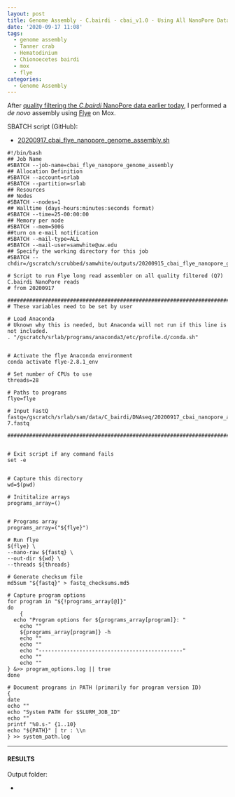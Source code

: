 ```yaml
---
layout: post
title: Genome Assembly - C.bairdi - cbai_v1.0 - Using All NanoPore Data With Flye on Mox
date: '2020-09-17 11:08'
tags:
  - genome assembly
  - Tanner crab
  - Hematodinium
  - Chionoecetes bairdi
  - mox
  - flye
categories:
  - Genome Assembly
---
```

After [quality filtering the _C.bairdi_ NanoPore data earlier today](https://robertslab.github.io/sams-notebook/2020/09/17/Data-Wrangling-C.bairdi-NanoPore-Quality-Filtering-Using-NanoFilt-on-Mox.html), I performed a _de novo_ assembly using [Flye](https://github.com/fenderglass/Flye) on Mox.

SBATCH script (GitHub):

- [20200917_cbai_flye_nanopore_genome_assembly.sh](https://github.com/RobertsLab/sams-notebook/blob/master/sbatch_scripts/20200917_cbai_flye_nanopore_genome_assembly.sh)

```shell
#!/bin/bash
## Job Name
#SBATCH --job-name=cbai_flye_nanopore_genome_assembly
## Allocation Definition
#SBATCH --account=srlab
#SBATCH --partition=srlab
## Resources
## Nodes
#SBATCH --nodes=1
## Walltime (days-hours:minutes:seconds format)
#SBATCH --time=25-00:00:00
## Memory per node
#SBATCH --mem=500G
##turn on e-mail notification
#SBATCH --mail-type=ALL
#SBATCH --mail-user=samwhite@uw.edu
## Specify the working directory for this job
#SBATCH --chdir=/gscratch/scrubbed/samwhite/outputs/20200915_cbai_flye_nanopore_genome_assembly

# Script to run Flye long read assembler on all quality filtered (Q7) C.bairdi NanoPore reads
# from 20200917

###################################################################################
# These variables need to be set by user

# Load Anaconda
# Uknown why this is needed, but Anaconda will not run if this line is not included.
. "/gscratch/srlab/programs/anaconda3/etc/profile.d/conda.sh"


# Activate the flye Anaconda environment
conda activate flye-2.8.1_env

# Set number of CPUs to use
threads=28

# Paths to programs
flye=flye

# Input FastQ
fastq=/gscratch/srlab/sam/data/C_bairdi/DNAseq/20200917_cbai_nanopore_all_quality-7.fastq

###################################################################################


# Exit script if any command fails
set -e


# Capture this directory
wd=$(pwd)

# Inititalize arrays
programs_array=()


# Programs array
programs_array=("${flye}")

# Run flye
${flye} \
--nano-raw ${fastq} \
--out-dir ${wd} \
--threads ${threads}

# Generate checksum file
md5sum "${fastq}" > fastq_checksums.md5

# Capture program options
for program in "${!programs_array[@]}"
do
	{
  echo "Program options for ${programs_array[program]}: "
	echo ""
	${programs_array[program]} -h
	echo ""
	echo ""
	echo "----------------------------------------------"
	echo ""
	echo ""
} &>> program_options.log || true
done

# Document programs in PATH (primarily for program version ID)
{
date
echo ""
echo "System PATH for $SLURM_JOB_ID"
echo ""
printf "%0.s-" {1..10}
echo "${PATH}" | tr : \\n
} >> system_path.log
```


---

#### RESULTS

Output folder:

- []()
